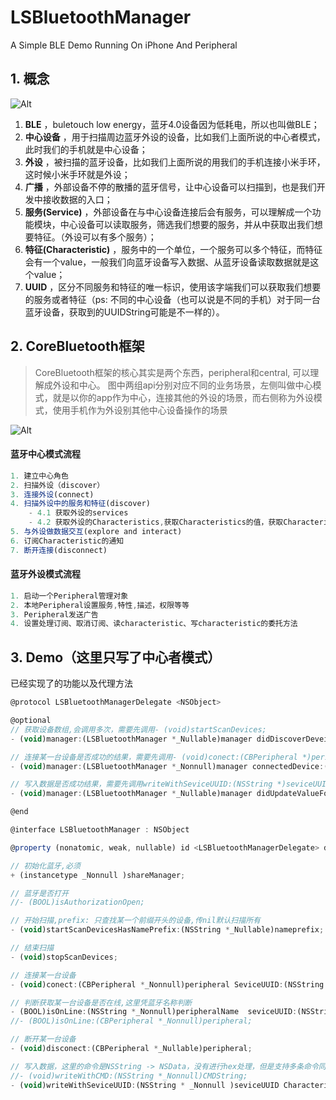 # LSBluetoothManager
A Simple BLE Demo Running On iPhone And Peripheral


## 1. 概念

![Alt](https://raw.githubusercontent.com/linshengqi/MarkdownPhotos/master/%E8%93%9D%E7%89%99%E6%A6%82%E5%BF%B5.jpg)

 1.  **BLE** ，buletouch low energy，蓝牙4.0设备因为低耗电，所以也叫做BLE；
 2.  **中心设备** ，用于扫描周边蓝牙外设的设备，比如我们上面所说的中心者模式，此时我们的手机就是中心设备；
 3.  **外设** ，被扫描的蓝牙设备，比如我们上面所说的用我们的手机连接小米手环，这时候小米手环就是外设；
 4.  **广播** ，外部设备不停的散播的蓝牙信号，让中心设备可以扫描到，也是我们开发中接收数据的入口；
 5.  **服务(Service)** ，外部设备在与中心设备连接后会有服务，可以理解成一个功能模块，中心设备可以读取服务，筛选我们想要的服务，并从中获取出我们想要特征。（外设可以有多个服务）；
 6.  **特征(Characteristic)** ，服务中的一个单位，一个服务可以多个特征，而特征会有一个value，一般我们向蓝牙设备写入数据、从蓝牙设备读取数据就是这个value；
 7.  **UUID** ，区分不同服务和特征的唯一标识，使用该字端我们可以获取我们想要的服务或者特征（ps: 不同的中心设备（也可以说是不同的手机）对于同一台蓝牙设备，获取到的UUIDString可能是不一样的）。


## 2. CoreBluetooth框架

> CoreBluetooth框架的核心其实是两个东西，peripheral和central, 可以理解成外设和中心。
> 图中两组api分别对应不同的业务场景，左侧叫做中心模式，就是以你的app作为中心，连接其他的外设的场景，而右侧称为外设模式，使用手机作为外设别其他中心设备操作的场景

![Alt](https://raw.githubusercontent.com/linshengqi/MarkdownPhotos/master/CoreBluetoothFramework.jpeg)




#### 蓝牙中心模式流程

```javascript
1. 建立中心角色
2. 扫描外设（discover）
3. 连接外设(connect)
4. 扫描外设中的服务和特征(discover)
    - 4.1 获取外设的services
    - 4.2 获取外设的Characteristics,获取Characteristics的值，获取Characteristics的Descriptor和Descriptor的值
5. 与外设做数据交互(explore and interact)
6. 订阅Characteristic的通知
7. 断开连接(disconnect)
```



#### 蓝牙外设模式流程

```javascript
1. 启动一个Peripheral管理对象
2. 本地Peripheral设置服务,特性,描述，权限等等
3. Peripheral发送广告
4. 设置处理订阅、取消订阅、读characteristic、写characteristic的委托方法
```


## 3. Demo（这里只写了中心者模式）


已经实现了的功能以及代理方法
```javascript
@protocol LSBluetoothManagerDelegate <NSObject>

@optional
// 获取设备数组,会调用多次，需要先调用- (void)startScanDevices;
- (void)manager:(LSBluetoothManager *_Nullable)manager didDiscoverDeveices:(nullable NSMutableArray <LSBluetoothModel *>*)peripheralsArrM error:(nullable NSError *)error;

// 连接某一台设备是否成功的结果，需要先调用- (void)conect:(CBPeripheral *)peripheral;
- (void)manager:(LSBluetoothManager *_Nonnull)manager connectedDevice:(nonnull CBPeripheral *)peripheral state:(BOOL)state;

// 写入数据是否成功结果，需要先调用writeWithSeviceUUID:(NSString *)seviceUUID CharacteristicWriteUUID:(NSString *)characteristicWriteUUID CharacteristicNotifyUUID:(NSString *)characteristicNotifyUUID CMD:(NSString *)CMDString;
- (void)manager:(LSBluetoothManager *_Nullable)manager didUpdateValueForCharacteristic:(nonnull CBCharacteristic *)characteristic receiveData:(NSData *_Nullable)receiveData error:(nullable NSError *)error;

@end

@interface LSBluetoothManager : NSObject

@property (nonatomic, weak, nullable) id <LSBluetoothManagerDelegate> delegate;

// 初始化蓝牙,必须
+ (instancetype _Nonnull )shareManager;

// 蓝牙是否打开
//- (BOOL)isAuthorizationOpen;

// 开始扫描,prefix: 只查找某一个前缀开头的设备,传nil默认扫描所有
- (void)startScanDevicesHasNamePrefix:(NSString *_Nullable)nameprefix;

// 结束扫描
- (void)stopScanDevices;

// 连接某一台设备
- (void)conect:(CBPeripheral *_Nonnull)peripheral SeviceUUID:(NSString * _Nonnull )seviceUUID CharacteristicWriteUUID:(NSString *_Nonnull)characteristicWriteUUID CharacteristicNotifyUUID:(NSString *_Nonnull)characteristicNotifyUUID;

// 判断获取某一台设备是否在线,这里凭蓝牙名称判断
- (BOOL)isOnLine:(NSString *_Nonnull)peripheralName  seviceUUID:(NSString *_Nonnull)seviceUUID;
//- (BOOL)isOnLine:(CBPeripheral *_Nonnull)peripheral;

// 断开某一台设备
- (void)disconect:(CBPeripheral *_Nullable)peripheral;

// 写入数据，这里的命令是NSString -> NSData，没有进行hex处理，但是支持多条命令同时写
//- (void)writeWithCMD:(NSString *_Nonnull)CMDString;
- (void)writeWithSeviceUUID:(NSString * _Nonnull )seviceUUID CharacteristicWriteUUID:(NSString *_Nonnull)characteristicWriteUUID CharacteristicNotifyUUID:(NSString *_Nonnull)characteristicNotifyUUID CMD:(NSString *_Nonnull)CMDString;
```



